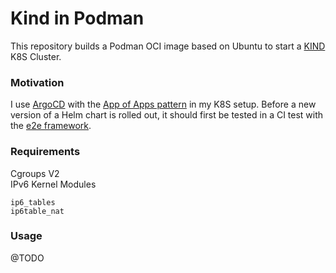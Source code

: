# Kind in Podman

This repository builds a Podman OCI image based on Ubuntu to start a [KIND](https://kind.sigs.k8s.io/) K8S Cluster.

### Motivation

I use [ArgoCD](https://argo-cd.readthedocs.io/en/stable/) with the [App of Apps pattern](https://argo-cd.readthedocs.io/en/stable/operator-manual/cluster-bootstrapping/) in my K8S setup. Before a new version of a Helm chart is rolled out, it should first be tested in a CI test with the [e2e framework](https://github.com/kubernetes-sigs/e2e-framework).

### Requirements

Cgroups V2\
IPv6 Kernel Modules
```
ip6_tables
ip6table_nat
```

### Usage
@TODO
